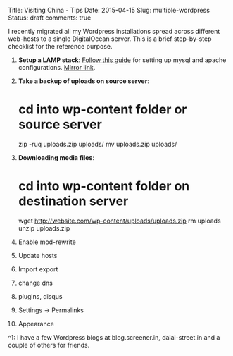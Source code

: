 Title: Visiting China - Tips
Date: 2015-04-15
Slug: multiple-wordpress
Status: draft
comments: true

I recently migrated all my Wordpress
installations spread across different web-hosts
to a single DigitalOcean server. This is a
brief step-by-step checklist for the reference purpose.


1. **Setup a LAMP stack**: [Follow this guide][do]
   for setting up mysql and apache configurations.
   [Mirror link][mirror].

2. **Take a backup of uploads on source server**:

   # cd into wp-content folder or source server
   zip -ruq uploads.zip uploads/
   mv uploads.zip uploads/

3. **Downloading media files**:

    # cd into wp-content folder on destination server
    wget http://website.com/wp-content/uploads/uploads.zip
    rm uploads
    unzip uploads.zip

4. Enable mod-rewrite
5. Update hosts
6. Import export
7. change dns
8. plugins, disqus
9. Settings -> Permalinks
10. Appearance


^1: I have a few Wordpress blogs at blog.screener.in,
dalal-street.in and a couple of others for
friends.

[do]: https://www.digitalocean.com/community/tutorials/how-to-set-up-multiple-wordpress-sites-on-a-single-ubuntu-vps
[mirror]: https://archive.today/GiU6l
